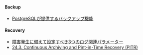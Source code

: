#### Backup

- [PostgreSQLが提供するバックアップ機能](https://qiita.com/U_ikki/items/3158bf7c9e550ed0eeae)

#### Recovery

- [障害発生に備えて設定すべき3つのログ関連パラメーター](https://www.ashisuto.co.jp/db_blog/article/20151117_logging_parameter.html)
- [24.3. Continuous Archiving and Pint-in-Time Recovery (PITR)](https://www.postgresql.org/docs/9.1/static/continuous-archiving.html)

